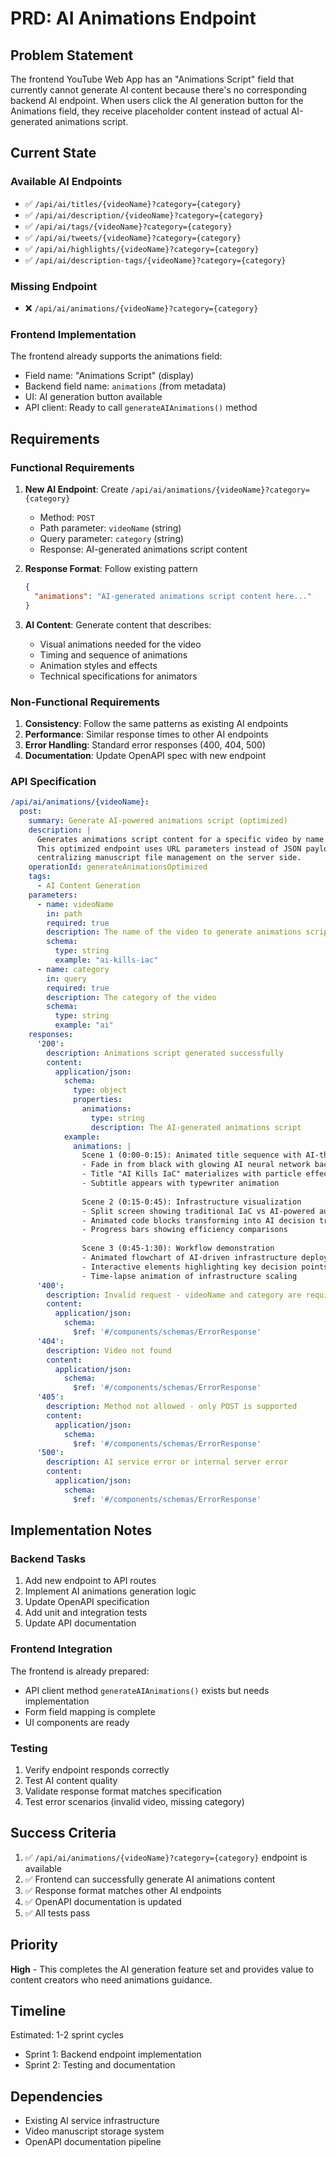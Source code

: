 # PRD: AI Animations Endpoint

## Problem Statement

The frontend YouTube Web App has an "Animations Script" field that currently cannot generate AI content because there's no corresponding backend AI endpoint. When users click the AI generation button for the Animations field, they receive placeholder content instead of actual AI-generated animations script.

## Current State

### Available AI Endpoints
- ✅ `/api/ai/titles/{videoName}?category={category}`
- ✅ `/api/ai/description/{videoName}?category={category}`
- ✅ `/api/ai/tags/{videoName}?category={category}`
- ✅ `/api/ai/tweets/{videoName}?category={category}`
- ✅ `/api/ai/highlights/{videoName}?category={category}`
- ✅ `/api/ai/description-tags/{videoName}?category={category}`

### Missing Endpoint
- ❌ `/api/ai/animations/{videoName}?category={category}`

### Frontend Implementation
The frontend already supports the animations field:
- Field name: "Animations Script" (display)
- Backend field name: `animations` (from metadata)
- UI: AI generation button available
- API client: Ready to call `generateAIAnimations()` method

## Requirements

### Functional Requirements

1. **New AI Endpoint**: Create `/api/ai/animations/{videoName}?category={category}`
   - Method: `POST`
   - Path parameter: `videoName` (string)
   - Query parameter: `category` (string)
   - Response: AI-generated animations script content

2. **Response Format**: Follow existing pattern
   ```json
   {
     "animations": "AI-generated animations script content here..."
   }
   ```

3. **AI Content**: Generate content that describes:
   - Visual animations needed for the video
   - Timing and sequence of animations
   - Animation styles and effects
   - Technical specifications for animators

### Non-Functional Requirements

1. **Consistency**: Follow the same patterns as existing AI endpoints
2. **Performance**: Similar response times to other AI endpoints
3. **Error Handling**: Standard error responses (400, 404, 500)
4. **Documentation**: Update OpenAPI spec with new endpoint

### API Specification

```yaml
/api/ai/animations/{videoName}:
  post:
    summary: Generate AI-powered animations script (optimized)
    description: |
      Generates animations script content for a specific video by name and category.
      This optimized endpoint uses URL parameters instead of JSON payload, reducing request size and 
      centralizing manuscript file management on the server side.
    operationId: generateAnimationsOptimized
    tags:
      - AI Content Generation
    parameters:
      - name: videoName
        in: path
        required: true
        description: The name of the video to generate animations script for
        schema:
          type: string
          example: "ai-kills-iac"
      - name: category
        in: query
        required: true
        description: The category of the video
        schema:
          type: string
          example: "ai"
    responses:
      '200':
        description: Animations script generated successfully
        content:
          application/json:
            schema:
              type: object
              properties:
                animations:
                  type: string
                  description: The AI-generated animations script
            example:
              animations: |
                Scene 1 (0:00-0:15): Animated title sequence with AI-themed visuals
                - Fade in from black with glowing AI neural network background
                - Title "AI Kills IaC" materializes with particle effects
                - Subtitle appears with typewriter animation
                
                Scene 2 (0:15-0:45): Infrastructure visualization
                - Split screen showing traditional IaC vs AI-powered automation
                - Animated code blocks transforming into AI decision trees
                - Progress bars showing efficiency comparisons
                
                Scene 3 (0:45-1:30): Workflow demonstration
                - Animated flowchart of AI-driven infrastructure deployment
                - Interactive elements highlighting key decision points
                - Time-lapse animation of infrastructure scaling
      '400':
        description: Invalid request - videoName and category are required
        content:
          application/json:
            schema:
              $ref: '#/components/schemas/ErrorResponse'
      '404':
        description: Video not found
        content:
          application/json:
            schema:
              $ref: '#/components/schemas/ErrorResponse'
      '405':
        description: Method not allowed - only POST is supported
        content:
          application/json:
            schema:
              $ref: '#/components/schemas/ErrorResponse'
      '500':
        description: AI service error or internal server error
        content:
          application/json:
            schema:
              $ref: '#/components/schemas/ErrorResponse'
```

## Implementation Notes

### Backend Tasks
1. Add new endpoint to API routes
2. Implement AI animations generation logic
3. Update OpenAPI specification
4. Add unit and integration tests
5. Update API documentation

### Frontend Integration
The frontend is already prepared:
- API client method `generateAIAnimations()` exists but needs implementation
- Form field mapping is complete
- UI components are ready

### Testing
1. Verify endpoint responds correctly
2. Test AI content quality
3. Validate response format matches specification
4. Test error scenarios (invalid video, missing category)

## Success Criteria

1. ✅ `/api/ai/animations/{videoName}?category={category}` endpoint is available
2. ✅ Frontend can successfully generate AI animations content
3. ✅ Response format matches other AI endpoints
4. ✅ OpenAPI documentation is updated
5. ✅ All tests pass

## Priority

**High** - This completes the AI generation feature set and provides value to content creators who need animations guidance.

## Timeline

Estimated: 1-2 sprint cycles
- Sprint 1: Backend endpoint implementation
- Sprint 2: Testing and documentation

## Dependencies

- Existing AI service infrastructure
- Video manuscript storage system
- OpenAPI documentation pipeline 